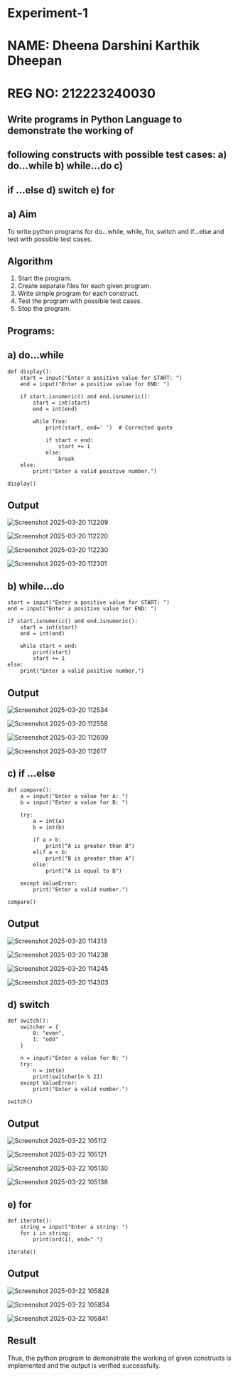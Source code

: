 # Experiment-1

# NAME: Dheena Darshini Karthik Dheepan
# REG NO: 212223240030

##  Write programs in Python Language to demonstrate the working of
## following constructs with possible test cases: a) do…while b) while…do c)
## if …else d) switch e) for

## a) Aim
To write python programs for do…while, while, for, switch and if…else and test with possible test
cases.

## Algorithm
1.	Start the program.
2. Create separate files for each given program.
3. Write simple program for each construct.
4. Test the program with possible test cases.
5. Stop the program. 

## Programs:

## a) do…while
~~~
def display():
    start = input("Enter a positive value for START: ")
    end = input("Enter a positive value for END: ")

    if start.isnumeric() and end.isnumeric():
        start = int(start)
        end = int(end)

        while True:
            print(start, end=' ')  # Corrected quote

            if start < end:
                start += 1
            else:
                break
    else:
        print("Enter a valid positive number.")

display()
~~~

## Output
![Screenshot 2025-03-20 112209](https://github.com/user-attachments/assets/44bfb87e-a0e6-477f-9ac8-30deb173f73e)

![Screenshot 2025-03-20 112220](https://github.com/user-attachments/assets/57a0e702-f03c-4daf-b02e-65c3812638cf)

![Screenshot 2025-03-20 112230](https://github.com/user-attachments/assets/88fcf9c5-924d-410f-9f11-f2e5555ab8f8)

![Screenshot 2025-03-20 112301](https://github.com/user-attachments/assets/2e1b855e-ca61-4d0c-aa1f-53329aca22dd)


## b) while…do
~~~
start = input("Enter a positive value for START: ") 
end = input("Enter a positive value for END: ") 

if start.isnumeric() and end.isnumeric():
    start = int(start)
    end = int(end)

    while start < end:
        print(start)
        start += 1
else:
    print("Enter a valid positive number.")
~~~

## Output
![Screenshot 2025-03-20 112534](https://github.com/user-attachments/assets/f46bb905-71b1-462e-8d2f-83c2e3c45b8b)

![Screenshot 2025-03-20 112558](https://github.com/user-attachments/assets/d084622f-6400-498c-9f26-579da3beabc3)

![Screenshot 2025-03-20 112609](https://github.com/user-attachments/assets/d4185559-98c8-4d11-a031-6cff16cf778c)

![Screenshot 2025-03-20 112617](https://github.com/user-attachments/assets/9e236209-66c8-4155-abad-c60b26eef6ac)


## c) if …else
~~~
def compare():
    a = input("Enter a value for A: ")
    b = input("Enter a value for B: ")
    
    try:
        a = int(a)
        b = int(b)

        if a > b:
            print("A is greater than B")
        elif a < b:
            print("B is greater than A")
        else:
            print("A is equal to B")
    
    except ValueError:
        print("Enter a valid number.")

compare()
~~~

## Output

![Screenshot 2025-03-20 114313](https://github.com/user-attachments/assets/14a20364-6fe5-4b41-8e56-9475bb1a5b64)

![Screenshot 2025-03-20 114238](https://github.com/user-attachments/assets/70f7291d-31fe-4553-888e-77c7b4470807)

![Screenshot 2025-03-20 114245](https://github.com/user-attachments/assets/8f03cb07-6fa1-4371-9856-0a77ddd7d319)

![Screenshot 2025-03-20 114303](https://github.com/user-attachments/assets/b46cc633-29f4-440b-bd78-ae3e6212de56)

## d) switch
~~~
def switch():
    switcher = {
        0: "even",
        1: "odd"
    }

    n = input("Enter a value for N: ")
    try:
        n = int(n)
        print(switcher[n % 2])
    except ValueError:
        print("Enter a valid number.")

switch()

~~~

## Output

![Screenshot 2025-03-22 105112](https://github.com/user-attachments/assets/437e8f6d-c565-4fe7-b395-c90883d9144f)

![Screenshot 2025-03-22 105121](https://github.com/user-attachments/assets/d4d763a7-8629-43a9-be12-8c1c719eaa32)

![Screenshot 2025-03-22 105130](https://github.com/user-attachments/assets/7212d826-f08b-4856-8994-97194ef6650c)

![Screenshot 2025-03-22 105138](https://github.com/user-attachments/assets/1ed5b3dd-95c7-4bdb-8075-1944292ec056)

## e) for
~~~
def iterate():
    string = input("Enter a string: ")  
    for i in string:
        print(ord(i), end=" ")

iterate()
~~~

## Output

![Screenshot 2025-03-22 105828](https://github.com/user-attachments/assets/67619a5e-a2ad-472c-9525-104f05f9054d)

![Screenshot 2025-03-22 105834](https://github.com/user-attachments/assets/8b2a82b2-42cb-4bad-b907-0bc06cfe5480)

![Screenshot 2025-03-22 105841](https://github.com/user-attachments/assets/478c739d-47cf-4159-aa55-9040e6e4e923)




## Result
Thus, the python program to demonstrate the working of given constructs is implemented and the output is verified successfully. 




